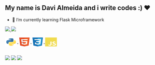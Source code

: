 ## My name is Davi Almeida and i write codes :) ❤️
- 🤔 I’m currently learning Flask Microframework
<div>
    <a href="https://github.com/yotta0">
    <img height="180em" src="https://github-readme-stats.vercel.app/api?username=yotta0&show_icons=true&theme=blue-green&include_all_commits=true&count_private=true"/>
    <img height="180cm" src="https://github-readme-stats.vercel.app/api/top-langs/?username=yotta0%&layout=compact&langs_count=16&theme=blue-green"/>
</div>
<div style="display: inline_block"><br>
  <img align="center" alt="Davi-Python" height="30" width="40" src="https://raw.githubusercontent.com/devicons/devicon/master/icons/python/python-original.svg">
  <img align="center" alt="Davi-HTML" height="30" width="40" src="https://raw.githubusercontent.com/devicons/devicon/master/icons/html5/html5-original.svg">
  <img align="center" alt="Davi-CSS" height="30" width="40" src="https://raw.githubusercontent.com/devicons/devicon/master/icons/css3/css3-original.svg">
  <img align="center" alt="Davi-Js" height="30" width="40" src="https://raw.githubusercontent.com/devicons/devicon/master/icons/javascript/javascript-plain.svg">
</div>
  
  ##
  
<div>
  <a href="https://t.me/davi_castro" target="_blank"><img src="https://img.shields.io/badge/Telegram-2CA5E0?style=for-the-badge&logo=telegram&logoColor=white" target="_blank"></a> 
  <a href = "mailto:davialmeida47jd@gmail.com"><img src="https://img.shields.io/badge/-Gmail-%23333?style=for-the-badge&logo=gmail&logoColor=white" target="_blank"></a>
  <a href="https://www.linkedin.com/in/davi-castro-18403b193" target="_blank"><img src="https://img.shields.io/badge/-LinkedIn-%230077B5?style=for-the-badge&logo=linkedin&logoColor=white" target="_blank"></a>

</div>
 
